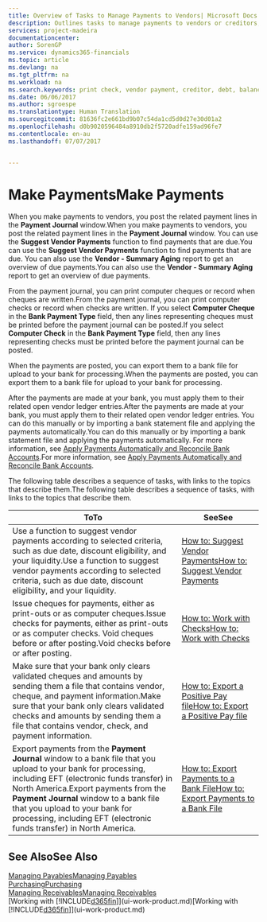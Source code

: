```yaml
---
title: Overview of Tasks to Manage Payments to Vendors| Microsoft Docs
description: Outlines tasks to manage payments to vendors or creditors, including posting payment lines and getting an overview of the balance due.
services: project-madeira
documentationcenter: 
author: SorenGP
ms.service: dynamics365-financials
ms.topic: article
ms.devlang: na
ms.tgt_pltfrm: na
ms.workload: na
ms.search.keywords: print check, vendor payment, creditor, debt, balance due, AP
ms.date: 06/06/2017
ms.author: sgroespe
ms.translationtype: Human Translation
ms.sourcegitcommit: 81636fc2e661bd9b07c54da1cd5d0d27e30d01a2
ms.openlocfilehash: d0b9020596484a8910db2f5720adfe159ad96fe7
ms.contentlocale: en-au
ms.lasthandoff: 07/07/2017


---
```

# <a name="make-payments"></a><span data-ttu-id="7bbed-103">Make Payments</span><span class="sxs-lookup"><span data-stu-id="7bbed-103">Make Payments</span></span>
<span data-ttu-id="7bbed-104">When you make payments to vendors, you post the related payment lines in the **Payment Journal** window.</span><span class="sxs-lookup"><span data-stu-id="7bbed-104">When you make payments to vendors, you post the related payment lines in the **Payment Journal** window.</span></span> <span data-ttu-id="7bbed-105">You can use the **Suggest Vendor Payments** function to find payments that are due.</span><span class="sxs-lookup"><span data-stu-id="7bbed-105">You can use the **Suggest Vendor Payments** function to find payments that are due.</span></span> <span data-ttu-id="7bbed-106">You can also use the **Vendor - Summary Aging** report to get an overview of due payments.</span><span class="sxs-lookup"><span data-stu-id="7bbed-106">You can also use the **Vendor - Summary Aging** report to get an overview of due payments.</span></span>

<span data-ttu-id="7bbed-107">From the payment journal, you can print computer cheques or record when cheques are written.</span><span class="sxs-lookup"><span data-stu-id="7bbed-107">From the payment journal, you can print computer checks or record when checks are written.</span></span> <span data-ttu-id="7bbed-108">If you select **Computer Cheque** in the **Bank Payment Type** field, then any lines representing cheques must be printed before the payment journal can be posted.</span><span class="sxs-lookup"><span data-stu-id="7bbed-108">If you select **Computer Check** in the **Bank Payment Type** field, then any lines representing checks must be printed before the payment journal can be posted.</span></span>

<span data-ttu-id="7bbed-109">When the payments are posted, you can export them to a bank file for upload to your bank for processing.</span><span class="sxs-lookup"><span data-stu-id="7bbed-109">When the payments are posted, you can export them to a bank file for upload to your bank for processing.</span></span>

<span data-ttu-id="7bbed-110">After the payments are made at your bank, you must apply them to their related open vendor ledger entries.</span><span class="sxs-lookup"><span data-stu-id="7bbed-110">After the payments are made at your bank, you must apply them to their related open vendor ledger entries.</span></span> <span data-ttu-id="7bbed-111">You can do this manually or by importing a bank statement file and applying the payments automatically.</span><span class="sxs-lookup"><span data-stu-id="7bbed-111">You can do this manually or by importing a bank statement file and applying the payments automatically.</span></span> <span data-ttu-id="7bbed-112">For more information, see [Apply Payments Automatically and Reconcile Bank Accounts](receivables-apply-payments-auto-reconcile-bank-accounts.md).</span><span class="sxs-lookup"><span data-stu-id="7bbed-112">For more information, see [Apply Payments Automatically and Reconcile Bank Accounts](receivables-apply-payments-auto-reconcile-bank-accounts.md).</span></span>

<span data-ttu-id="7bbed-113">The following table describes a sequence of tasks, with links to the topics that describe them.</span><span class="sxs-lookup"><span data-stu-id="7bbed-113">The following table describes a sequence of tasks, with links to the topics that describe them.</span></span>

| <span data-ttu-id="7bbed-114">To</span><span class="sxs-lookup"><span data-stu-id="7bbed-114">To</span></span> | <span data-ttu-id="7bbed-115">See</span><span class="sxs-lookup"><span data-stu-id="7bbed-115">See</span></span> |
| --- | --- |
| <span data-ttu-id="7bbed-116">Use a function to suggest vendor payments according to selected criteria, such as due date, discount eligibility, and your liquidity.</span><span class="sxs-lookup"><span data-stu-id="7bbed-116">Use a function to suggest vendor payments according to selected criteria, such as due date, discount eligibility, and your liquidity.</span></span> |[<span data-ttu-id="7bbed-117">How to: Suggest Vendor Payments</span><span class="sxs-lookup"><span data-stu-id="7bbed-117">How to: Suggest Vendor Payments</span></span>](payables-how-suggest-vendor-payments.md) |
| <span data-ttu-id="7bbed-118">Issue cheques for payments, either as print-outs or as computer cheques.</span><span class="sxs-lookup"><span data-stu-id="7bbed-118">Issue checks for payments, either as print-outs or as computer checks.</span></span> <span data-ttu-id="7bbed-119">Void cheques before or after posting.</span><span class="sxs-lookup"><span data-stu-id="7bbed-119">Void checks before or after posting.</span></span> |[<span data-ttu-id="7bbed-120">How to: Work with Checks</span><span class="sxs-lookup"><span data-stu-id="7bbed-120">How to: Work with Checks</span></span>](payables-how-work-checks.md) |
| <span data-ttu-id="7bbed-121">Make sure that your bank only clears validated cheques and amounts by sending them a file that contains vendor, cheque, and payment information.</span><span class="sxs-lookup"><span data-stu-id="7bbed-121">Make sure that your bank only clears validated checks and amounts by sending them a file that contains vendor, check, and payment information.</span></span> |[<span data-ttu-id="7bbed-122">How to: Export a Positive Pay file</span><span class="sxs-lookup"><span data-stu-id="7bbed-122">How to: Export a Positive Pay file</span></span>](finance-how-positive-pay.md) |
|<span data-ttu-id="7bbed-123">Export payments from the **Payment Journal** window to a bank file that you upload to your bank for processing, including EFT (electronic funds transfer) in North America.</span><span class="sxs-lookup"><span data-stu-id="7bbed-123">Export payments from the **Payment Journal** window to a bank file that you upload to your bank for processing, including EFT (electronic funds transfer) in North America.</span></span> |[<span data-ttu-id="7bbed-124">How to: Export Payments to a Bank File</span><span class="sxs-lookup"><span data-stu-id="7bbed-124">How to: Export Payments to a Bank File</span></span>](payables-how-export-payments-bank-file.md)|  

## <a name="see-also"></a><span data-ttu-id="7bbed-125">See Also</span><span class="sxs-lookup"><span data-stu-id="7bbed-125">See Also</span></span>
[<span data-ttu-id="7bbed-126">Managing Payables</span><span class="sxs-lookup"><span data-stu-id="7bbed-126">Managing Payables</span></span>](payables-manage-payables.md)  
[<span data-ttu-id="7bbed-127">Purchasing</span><span class="sxs-lookup"><span data-stu-id="7bbed-127">Purchasing</span></span>](purchasing-manage-purchasing.md)  
[<span data-ttu-id="7bbed-128">Managing Receivables</span><span class="sxs-lookup"><span data-stu-id="7bbed-128">Managing Receivables</span></span>](receivables-manage-receivables.md)  
<span data-ttu-id="7bbed-129">[Working with [!INCLUDE[d365fin](includes/d365fin_md.md)]](ui-work-product.md)</span><span class="sxs-lookup"><span data-stu-id="7bbed-129">[Working with [!INCLUDE[d365fin](includes/d365fin_md.md)]](ui-work-product.md)</span></span>  

